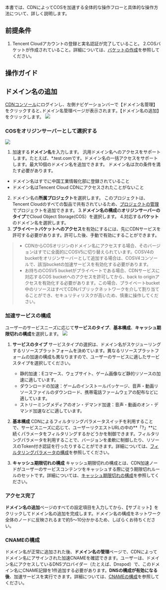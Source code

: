 本書では、CDNによってCOSを加速する全体的な操作フローと具体的な操作方法について、詳しく説明します。

## 前提条件
1. Tencent Cloudアカウントの登録と実名認証が完了していること。
2.COSバケットが作成されていること。詳細については、[バケットの作成](https://intl.cloud.tencent.com/document/product/436/13309)を参照してください。

## 操作ガイド
## ドメイン名の追加
[CDNコンソール](https://console.cloud.tencent.com/cdn)にログインし、左側ナビゲーションバーで【ドメイン名管理】をクリックすると､ドメイン名管理ぺージが表示されます｡【ドメイン名の追加】をクリックします。
 ![](https://main.qcloudimg.com/raw/d301ff1eea5fe534ce09ec5964e8c82b.png)

### COSをオリジンサーバーとして選択する
![](https://main.qcloudimg.com/raw/ec7ea324171295b8fd0321e226d0e0a3.png)
1. 加速する**ドメイン名**を入力します。
汎用ドメイン名へのアクセスをサポートします。たとえば、*.test.comです。ドメイン名の一括アクセスをサポートします。最大10個のドメイン名を追加できます。
ドメイン名は次の条件を満たす必要があります。
 - ドメイン名はすでに中国工業情報化部に登録されていること
 - ドメイン名はTencent Cloud CDNにアクセスされたことがないこと
2. ドメイン名の**所属プロジェクト**を選択します。
このプロジェクトは、Tencent Cloudのすべての製品で共有されているため、[プロジェクトの管理](https://console.cloud.tencent.com/project) でプロジェクトを追加できます。
3.**ドメイン名の構成**の**オリジンサーバーのタイプ**でCloud Object Storage(COS）を選択します。
4.対応する**バケット**のドメイン名を選択します。
5. **プライベートバケットへのアクセス**を有効にするには、先にCDNサービスを許可する必要があります。許可した後、手動で有効にすることができます。

>
> - CDNからCOSオリジンのドメイン名にアクセスする場合、そのバージョンはすでに全面的にCOSV5に切り替えられています。COSV4のbucketをオリジンサーバーとして追加する場合は、COSV4コンソールで、該当bucketの加速サービスを有効化する必要があります。
> - お持ちのCOSV5 bucketがプライベートである場合、CDNサービスに対応するCOS bucketへのアクセスを許可してから、back to originアクセスを有効化する必要があります。この場合、プライベートbucket中のリソースはすべてCDNパブリックネットワークを介して割り当てることができ、セキュリティリスクが高いため、慎重に操作してください。

### 加速サービスの構成
ユーザーのサービスニーズに応じて**サービスのタイプ**、**基本構成**、**キャッシュ期限切れの構成**を選択します。
![](https://main.qcloudimg.com/raw/6264633c18801547e4aece61a94009cb.png)
1. **サービスのタイプ**
   サービスタイプの選択は、ドメイン名がスケジューリングするリソースプラットフォームを決めています。異なるリソースプラットフォームの加速の構成も異なりますので、ユーザーのサービスに適したサービスタイプを選択してください。
   - 静的加速：Eコマース、ウェブサイト、ゲーム画像など静的リソースの加速に適しています。
   - ダウンロードの加速：ゲームのインストールパッケージ、音声・動画リソースファイルのダウンロード、携帯電話ファームウェアの配布などに適しています。
   - ストリーミングメディアのオン・デマンド加速：音声・動画のオン・デマンド加速などに適しています。

2. **基本構成**
CDNによるフィルタリングパラメータスイッチを利用することで、サービスニーズに応じて、ユーザーリクエストURLの中の**「?」**に続くパラメータをフィルタリングするかどうかを制御できます。フィルタリングパラメータを利用することで、バージョンを柔軟に制御したり、リソースのToken付き認証を行ったりすることができます。詳細については、[フィルタリングパラメータの構成](https://intl.cloud.tencent.com/doc/product/228/6291)を参照してください。

3. **キャッシュ期限切れの構成**
キャッシュ期限切れの構成とは、CDN加速ノードがユーザーのサービスコンテンツをキャッシュする際に従う期限切れルールのセットです。詳細については、[キャッシュ期限切れの構成](https://intl.cloud.tencent.com/doc/product/228/6290)を参照してください。


### アクセス完了
**ドメイン名の追加**ページのすべての設定項目を入力してから、【サブミット】をクリックしてドメイン名の追加を完成します。ドメイン名の構成をネットワーク全体のノードに反映されるまで約5～10分かかるため、しばらくお待ちください。

### CNAMEの構成
ドメイン名が正常に追加された後、**ドメイン名の管理**ページで、CDNによってドメイン名にアサインされた加速CNAMEを確認できます。ユーザーは、ドメイン名にアクセスしているDNSプロバイダー（たとえば、Dnspod）で、このドメイン名にCNAME記録を1件追加する必要があります。**DNSの構成が有効になる後**、加速サービスを実行できます。詳細については、[CNAMEの構成](https://intl.cloud.tencent.com/doc/product/228/3121)を参照してください。
